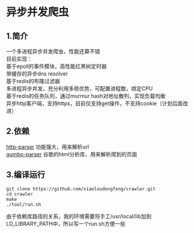 异步并发爬虫
===========
## 1.简介
一个多进程异步并发爬虫，性能还算不错<br>
目前实现：<br>
基于epoll的事件模块，高性能红黑树定时器<br>
带缓存的异步dns resolver<br>
基于redis的布隆过滤器<br>
多进程异步并发，充分利用多核优势，可配置进程数，绑定CPU<br>
基于redis的任务队列，通过murmur hash对地址散列，实现负载均衡<br>
异步http客户端，支持https，目前仅支持get操作，不支持cookie（计划后面改进）<br>

## 2.依赖
[http-parser](https://github.com/nodejs/http-parser) 功能强大，用来解析url<br>
[gumbo-parser](https://github.com/google/gumbo-parser) 谷歌的html分析库，用来解析爬到的页面<br>

## 3.编译运行
```
git clone https://github.com/xiaoloudongfeng/crawler.git
cd crawler
make
./tool/run.sh
```
由于依赖库路径的关系，我的环境需要将手工/usr/local/lib加到LD_LIBRARY_PATH中，所以写一个run.sh方便一些
